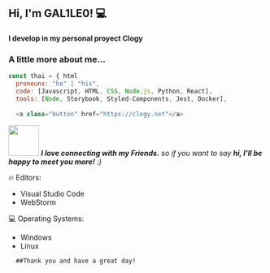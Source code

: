 <h2> Hi, I'm GAL1LE0! 💻</h2>

<h4>I develop in my personal proyect Clogy<h4>


### A little more about me...  

```javascript
const thai = { html
  pronouns: "he" | "his",
  code: [Javascript, HTML, CSS, Node.js, Python, React],
  tools: [Node, Storybook, Styled-Components, Jest, Docker],
 
  <a class="button" href="https://clogy.net"</a>
```


<img src="https://media.giphy.com/media/LnQjpWaON8nhr21vNW/giphy.gif" width="60"> <em><b>I love connecting with my Friends.</b> so if you want to say <b>hi, I'll be happy to meet you more!</b> :)</em>
  

🔥 Editors: <br>
- Visual Studio Code          
- WebStorm


💻 Operating Systems: <br>
- Windows                
- Linux                    
```
  ##Thank you and have a great day!
